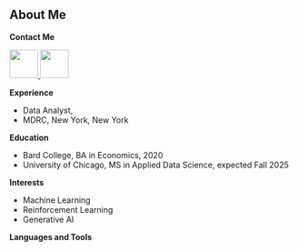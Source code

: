 ## About Me

**Contact Me**

 <a href="https://www.linkedin.com/in/peytonnash/">
   <img height="50" src="https://github.com/user-attachments/assets/6fdd796e-7c70-49d5-bad6-bb6922091840"/>
</a>
 <a href="peytonnash@gmail.com">
   <img height="50" src="https://github.com/user-attachments/assets/4382cd36-bff7-453d-bd76-f82c9f8d6cb0"/>
</a>

**Experience**
- Data Analyst,
 - MDRC, New York, New York

**Education** 
- Bard College, BA in Economics, 2020
- University of Chicago, MS in Applied Data Science, expected Fall 2025

**Interests**
- Machine Learning
- Reinforcement Learning
- Generative AI

**Languages and Tools**


<!--
**PeytonNash/PeytonNash** is a ✨ _special_ ✨ repository because its `README.md` (this file) appears on your GitHub profile.

Here are some ideas to get you started:

- 🔭 I’m currently working on ...
- 🌱 I’m currently learning ...
- 👯 I’m looking to collaborate on ...
- 🤔 I’m looking for help with ...
- 💬 Ask me about ...
- 📫 How to reach me: ...
- 😄 Pronouns: ...
- ⚡ Fun fact: ...
-->
